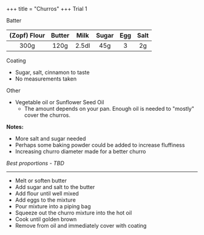 +++
title = "Churros"
+++
Trial 1

Batter

| (Zopf) Flour  | Butter   | Milk    | Sugar   | Egg   | Salt     |
| :-----------: | :------: | :-----: | :-----: | :---: | :------: |
| 300g          | 120g     | 2.5dl   | 45g     | 3     | 2g       |

Coating
 - Sugar, salt, cinnamon to taste
 - No measurements taken

Other
 - Vegetable oil or Sunflower Seed Oil
    - The amount depends on your pan. Enough oil is needed to "mostly" cover the churros.

**Notes:**
 - More salt and sugar needed
 - Perhaps some baking powder could be added to increase fluffiness
 - Increasing churro diameter made for a better churro

_Best proportions - TBD_

---
* Melt or soften butter
* Add sugar and salt to the butter
* Add flour until well mixed
* Add eggs to the mixture
* Pour mixture into a piping bag
* Squeeze out the churro mixture into the hot oil
* Cook until golden brown
* Remove from oil and immediately cover with coating
